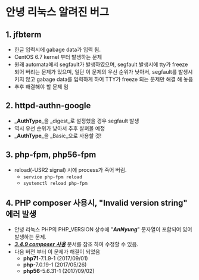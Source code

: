 # 안녕 리눅스 알려진 버그

## 1. jfbterm

* 한글 입력시에 gabage data가 입력 됨.
* CentOS 6.7 kernel 부터 발생하는 문제
* 원래 automata에서 segfault가 발생하였으며, segfault 발생시에 tty가 freeze 되어 버리는 문제가 있으며, 일단 이 문제의 우선 순위가 낮아서, segfault를 발생시키지 않고 gabage data를 입력하게 하여 TTY가 freeze 되는 문제만 해결 해 놓음
* 추후 해결해야 할 문제 임

## 2. httpd-authn-google

* _**AuthType**_을 _digest_로 설정했을 경우 segfault 발생
* 역시 우선 순위가 낮아서 추후 살펴볼 예정
* _**AuthType**_을 _Basic_으로 사용할 것!

## 3. php-fpm, php56-fpm

* reload\(-USR2 signal\) 시에 process가 죽어 버림.
  * `service php-fpm reload`
  * `systemctl reload php-fpm`

## 4. PHP composer 사용시, "Invalid version string" 에러 발생

* 안녕 리눅스 PHP의 PHP\_VERSION 상수에 "_**AnNyung**_" 문자열이 포함되어 있어 발생하는 문제.
* [_**3.4.9 composer 사용**_](chapter3-4-php.md) 문서를 참조 하여 수정할 수 있음.
* 다음 버전 부터 이 문제가 해결이 되었음
  * **php71**-7.1.9-1 \(2017/09/01\)
  * **php**-7.0.19-1 \(2017/05/26\)
  * **php56**-5.6.31-1 \(2017/09/02\)



